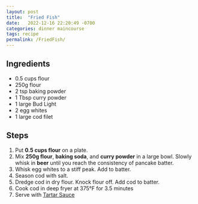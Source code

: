 ```yaml
---
layout: post
title:  "Fried Fish"
date:   2022-12-16 22:20:49 -0700
categories: dinner maincourse
tags: recipe
permalink: /FriedFish/
---
```

## Ingredients
* 0.5 cups flour
* 250g flour
* 2 tsp baking powder
* 1 Tbsp curry powder
* 1 large Bud Light
* 2 egg whites
* 1 large cod filet

## Steps
1. Put **0.5 cups flour** on a plate.
2. Mix **250g flour**, **baking soda**, and **curry powder** in a large bowl. Slowly whisk in **beer** until you reach the consistency of pancake batter.
3. Whisk egg whites to a stiff peak. Add to batter.
4. Season cod with salt.
5. Dredge cod in dry flour. Knock flour off. Add cod to batter.
6. Cook cod in deep fryer at 375°F for 3.5 minutes
7. Serve with [Tartar Sauce](https://recipes.simas.io/TartarSauce)